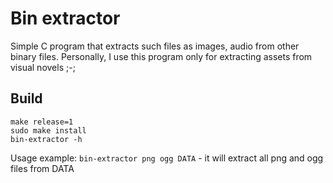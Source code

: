 # Bin extractor
Simple C program that extracts such files as images, audio from other binary files. Personally, I use this program only for extracting assets from visual novels ;-;

## Build
```
make release=1
sudo make install
bin-extractor -h
```

Usage example: `bin-extractor png ogg DATA` - it will extract all png and ogg files from DATA
